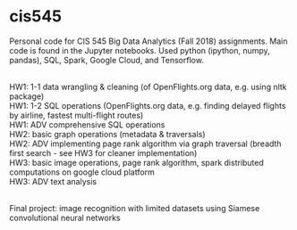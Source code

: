 # cis545

Personal code for CIS 545 Big Data Analytics (Fall 2018) assignments. Main code is found in the Jupyter notebooks.
Used python (ipython, numpy, pandas), SQL, Spark, Google Cloud, and Tensorflow.

<br />HW1:  1-1   data wrangling & cleaning (of OpenFlights.org data, e.g. using nltk package)
<br />HW1:  1-2   SQL operations (OpenFlights.org data, e.g. finding delayed flights by airline, fastest multi-flight routes)
<br />HW1:  ADV   comprehensive SQL operations
<br />HW2:  basic graph operations (metadata & traversals)
<br />HW2:  ADV   implementing page rank algorithm via graph traversal (breadth first search - see HW3 for cleaner implementation)
<br />HW3:  basic image operations, page rank algorithm, spark distributed computations on google cloud platform
<br />HW3:  ADV   text analysis

<br />Final project:  image recognition with limited datasets using Siamese convolutional neural networks
